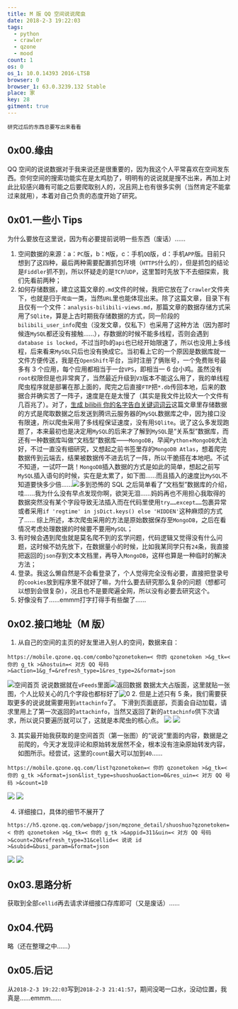 ```yaml
---
title: M 版 QQ 空间说说爬虫
date: 2018-2-3 19:22:03
tags:
  - python
  - crawler
  - qzone
  - mood
count: 1
os: 0
os_1: 10.0.14393 2016-LTSB
browser: 0
browser_1: 63.0.3239.132 Stable
place: 家
key: 28
gitment: true
---
```

    研究过后的东西总要写出来看看
<!-- more -->
## 0x00.缘由
QQ 空间的说说数据对于我来说还是很重要的，因为我这个人平常喜欢在空间发东西。奈何空间的搜索功能实在是太鸡肋了，明明有的说说就是搜不出来，再加上对此比较感兴趣有可能之后要爬取别人的，况且网上也有很多实例（当然肯定不能拿过来就用），本着对自己负责的态度开始了研究。

## 0x01.一些小 Tips
为什么要放在这里说，因为有必要提前说明一些东西（废话）……
1. 空间数据的来源：a：`PC`版，b：`M`版，c：手机`QQ`版，d：手机`APP`版。目前只想到了这四种，最后两种需要配置抓包环境（`HTTPS`什么的），但是抓包的结论是`Fiddler`抓不到，所以怀疑走的是`TCP`/`UDP`，这里暂时先放下不去细探索，我们先看前两种；
2. 如何存储数据，建立这篇文章的`.md`文件的时候，我把它放在了`crawler`文件夹下，也就是归于`爬虫`一类，当然`URL`里也能体现出来。除了这篇文章，目录下有且仅有一个文件：`analysis-bilibili-views.md`，那篇文章的数据存储方式采用了`SQlite`，算是上古时期我存储数据的方式，同一阶段的`bilibili_user_info`爬虫（没发文章，仅私下）也采用了这种方法（因为那时候连`MySQL`都还没有接触……），存数据的时候不能多线程，否则会遇到`database is locked`，不过当时`b`的`api`也已经开始限速了，所以也没用上多线程，后来看来`MySQL`只后也没有换成它。当初看上它的一个原因是数据库就一文件方便传送，我是在`OpenShift`平台，当时注册了俩账号，一个免费账号最多有 3 个应用，每个应用都相当于一台`VPS`，即相当一 6 台小鸡。虽然没有`root`权限但是也非常爽了，当然最近升级到`V3`版本不能这么用了，我的单线程爬虫程序就是部署在那上面的，爬完之后直接`FTP`把`*.db`传回本地，后来的数据合并确实苦了一阵子，速度是在是太慢了（其实是我文件比较大一个文件有几百兆了）。对了，[生成 bilibili 你的名字告白关键词词云](../WordCloud/generate-bilibili-your-name-confession-keywords.html)这篇文章里存储数据的方式是爬取数据之后发送到腾讯云服务器的`MySQL`数据库之中，因为接口没有限速，所以爬虫采用了多线程保证速度，没有用`SQlite`。说了这么多发现跑题了，本来最初也是决定用`MySQL`的后来才了解到`MySQL`是“关系型”数据库，而还有一种数据库叫做“文档型”数据库——`MongoDB`，早闻`Python`+`MongoDB`大法好，不过一直没有细研究，又想起之前书签里存的`MongoDB Atlas`，想着爬完数据传到云端去，结果被数据传不进去坑了一阵，所以干脆搭在本地吧。不试不知道，一试吓一跳！`MongoDB`插入数据的方式是如此的简单，想起之前写`MySQL`插入语句的时候，实在是太累了，如下图……而且插入的速度比`MySQL`不知道要快多少倍……![多到恐怖的 SQL](https://i1.yuangezhizao.cn/Win-10/20180203200239.png!webp)
之后简单看了“文档型”数据库的介绍，哇……我为什么没有早点发现你啊，欲哭无泪……妈妈再也不用担心我取得的数据突然没有某个字段导致无法插入而在代码里使用`try……except……`包裹异常或者采用`if 'regtime' in jsDict.keys() else 'HIDDEN'`这种麻烦的方式了……
综上所述，本次爬虫采用的方法是原始数据保存至`MongoDB`，之后在看情况考虑处理数据的时候要不要用`MySQL`；
3. 有时候会遇到爬虫就是莫名爬不到的玄学问题，代码逻辑又觉得没有什么问题，这时候不妨先放下，在数据量小的时候，比如我某同学只有`24`条，我直接把返回的`json`存到文本文档里，再导入`MongoDB`，这样也算是一种临时的解决方法；
4. 登录。我这么懒自然是不会看登录了，个人觉得完全没有必要，直接把登录号的`cookies`放到程序里不就好了嘛，为什么要去研究那么复杂的问题（想都可以想到会很复杂），况且也不是要爬遍全网，所以没有必要去研究这个。
5. 好像没有了……emmm打字打得手有些酸了……

## 0x02.接口地址（M 版）
1. 从自己的空间的主页的好友里进入别人的空间，数据来自：
```
https://mobile.qzone.qq.com/combo?qzonetoken=< 你的 qzonetoken >&g_tk=< 你的 g_tk >&hostuin=< 对方 QQ 号码 >&action=1&g_f=&refresh_type=1&res_type=2&format=json
```
![空间首页](https://i1.yuangezhizao.cn/Win-10/20180203203409.png!webp)
说说数据就在`vFeeds`里面![返回数据](https://i1.yuangezhizao.cn/Win-10/20180203204303.png!webp)
数据太大占版面，这里就贴一张图，个人比较关心的几个字段也都标好了![0](https://i1.yuangezhizao.cn/Win-10/20180203205437.png!webp)
2. 但是上述只有 5 条，我们需要获取更多的说说就需要用到`attachinfo`了。
下滑到页面底部，页面会自动加载，请求里用上了第一次返回的`attachinfo`，当然又返回了新的`attachinfo`供下次请求，所以说只要遍历就可以了，这就是本爬虫的核心点。
![](https://i1.yuangezhizao.cn/Win-10/20180203210328.png!webp)
![](https://i1.yuangezhizao.cn/Win-10/20180203210710.png!webp)

3. 其实最开始我获取的是空间首页（第一张图）的“说说”里面的内容，数据是之前爬的，今天才发现评论和原始转发居然不全，根本没有渲染原始转发内容，如图所示。经尝试，这里的`count`最大可以加到`40`……
```
https://mobile.qzone.qq.com/list?qzonetoken=< 你的 qzonetoken >&g_tk=< 你的 g_tk >&format=json&list_type=shuoshuo&action=0&res_uin=< 对方 QQ 号码 >&count=10
```
![](https://i1.yuangezhizao.cn/Win-10/20180203211957.png!webp)
![](https://i1.yuangezhizao.cn/Win-10/20180203212402.png!webp)

4. 详细接口，具体的细节不展开了
```
https://h5.qzone.qq.com/webapp/json/mqzone_detail/shuoshuo?qzonetoken=< 你的 qzonetoken >&g_tk=< 你的 g_tk >&appid=311&uin=< 对方 QQ 号码 >&count=20&refresh_type=31&cellid=< 说说 id >&subid=&busi_param=&format=json
```
![](https://i1.yuangezhizao.cn/Win-10/20180203213121.png!webp)
![](https://i1.yuangezhizao.cn/Win-10/20180203213256.png!webp)


## 0x03.思路分析
获取到全部`cellid`再去请求详细接口存库即可（又是废话）……

## 0x04.代码
略（还在整理之中……）

## 0x05.后记
从`2018-2-3 19:22:03`写到`2018-2-3 21:41:57`，期间没喝一口水，没动位置，我真是……emmm……
